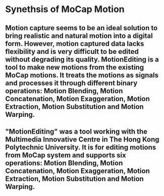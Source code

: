 # Synethsis of MoCap Motion

## Motion capture seems to be an ideal solution to bring realistic and natural motion into a digital form.  However,  motion captured data lacks flexibility and is very difficult to be edited without degrading its quality.  MotionEditing is a tool to make new motions from the existing MoCap motions.  It treats the motions as signals and processes it through different binary operations: Motion Blending, Motion Concatenation, Motion Exaggeration, Motion Extraction, Motion Substitution and Motion Warping.

## "MotionEditing" was a tool working with the Multimedia Innovative Centre in The Hong Kong Polytechnic University.  It is for editing motions from MoCap system and supports six operations: Motion Blending, Motion Concatenation, Motion Exaggeration, Motion Extraction, Motion Substitution and Motion Warping.

